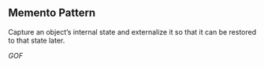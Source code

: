## Memento Pattern ##

Capture an object’s internal state and externalize it so that it can be restored to that state later.

*GOF*